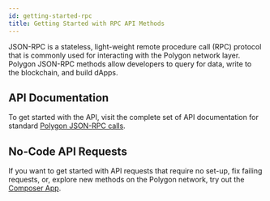 ```yaml
---
id: getting-started-rpc
title: Getting Started with RPC API Methods
---
```


JSON-RPC is a stateless, light-weight remote procedure call (RPC) protocol that is commonly used for interacting with the Polygon network layer. Polygon JSON-RPC methods allow developers to query for data, write to the blockchain, and build dApps.

## API Documentation

To get started with the API, visit the complete set of API documentation for standard [Polygon JSON-RPC calls](https://edge-docs.polygon.technology/docs/get-started/json-rpc-commands/).

## No-Code API Requests

If you want to get started with API requests that require no set-up, fix failing requests, or, explore new methods on the Polygon network, try out the [Composer App](https://composer.alchemyapi.io?composer_state=%7B%22chain%22%3A2%2C%22network%22%3A401%2C%22methodName%22%3A%22eth_getBlockByNumber%22%2C%22paramValues%22%3A%5B%22latest%22%2Cfalse%5D%7D).

